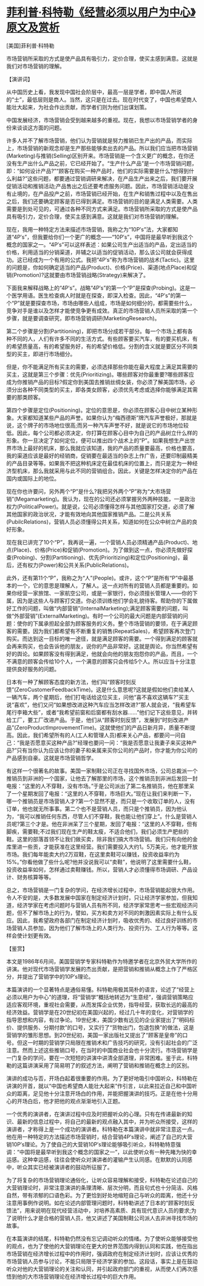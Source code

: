 # [菲利普·科特勒《经营必须以用户为中心》原文及赏析](https://www.vrrw.net/wx/14608.html)

[美国]菲利普·科特勒

市场营销所采取的方式是使产品具有吸引力，定价合理，使买主感到满意。这就是我们对市场营销的理解。

【演讲词】

从中国历史上看，我发现中国社会阶层中，最高一层是学者，即中国人所说的“士”，最低层则是商人。当然，这只是在过去。现在时代变了，中国也希望商人能壮大起来，为社会作出贡献，而学者们则为他们出谋划策。

中国发展经济，市场营销会受到越来越多的重视。现在，我想以市场营销学者的身份来谈谈这方面的问题。

许多人并不了解市场营销，他们认为营销就是努力推销已生产出的产品，而实际上，市场营销的新观念却是生产那些能够卖出去的产品。所以我们应当把市场营销(Marketing)与推销(Selling)区别开来。市场营销是一个含义更广的概念，在你还没有生产出什么产品之前，它已经开始了。“生产什么产品”是一个市场营销问题，即：“如何设计产品?”“顾客在购买一种产品时，他们的实际需要是什么?想得到什么利益?”这些问题，都要通过营销调研来解决，在产品生产出来之后，我们要开展促销活动和推销活动;产品售出之后还要考虑服务问题。因此，市场营销活动是没有止境的，在产品投产之前，市场营销已经开始，在生产和销售过程中以及在售出之后，我们还要确定顾客是否已得到满足。市场营销的目的是满足人类需要。人类需要是到处可见的，可通过各种不同方式来满足。市场营销所采取的方式是使产品具有吸引力，定价合理，使买主感到满意。这就是我们对市场营销的理解。

现在，我用一种特定方法来描述市场营销，我称之为“10P′s”法，大家都知道“4P′s”，但我要给你们一个更广的概念——“10P′s”，中国将是最早听到我这个概念的国家之一。“4P′s”可以这样表述：如果公司生产出适当的产品，定出适当的价格，利用适当的分销渠道，并辅之以适当的促销活动，那么该公司就会获得成功。这已经成为一个有用的公式。我把“4P′s”称为市场营销的战术(Tactic)。这里的问题是，你如何确定适当的产品(Product)、价格(Price)、渠道(地点Place)和促销(Promotion)?这就要由市场营销战略(Strategy)来解决了。

下面我来解释战略上的“4P′s”。战略“4P′s”的第一个“P”是探查(Probing)。这是一个医学用语。医生检查病人时就是在探查，即深入检查。因此，“4P′s”的第一个“P”就是要探查市场，市场由哪些人组成，市场是如何细分的，都需要些什么，竞争对手是谁以及怎样才能使竞争更有成效。真正的市场营销人员所采取的第一个步骤，就是要调查研究，即市场营销调研(MarketingResearch)。

第二个步骤是分割(Partitioning)，即把市场分成若干部分。每一个市场上都有各种不同的人，人们有许多不同的生活方式。有些顾客要买汽车，有的要买机床，有的希望质量高，有的希望服务好，有的希望价格低。分割的含义就是要区分不同类型的买主，即进行市场细分。

但是，你不能满足所有买主的需要，必须选择那些你能在最大程度上满足其需要的买主，这就是第三个步骤：优先(Prioritizing)。哪些顾客对你最重要?哪些顾客应成为你推销产品的目标?假定你到美国去推销丝绸女装，你必须了解美国市场，必须分出各种不同类型的买主，即各类女顾客，必须优先考虑或选择你能够满足其需要的那类顾客。

第四个步骤是定位(Positioning)。定位的意思是，你必须在顾客心目中树立某种形象。大家都知道某些产品的声誉。如果你认为“梅西德斯”牌汽车声誉极好，那就是说，这个牌子的市场地位很高;而另一种汽车声誉不好，就是说它的市场地位较低。因此，每个公司都必须决定，你打算在顾客心目中为自己的产品树立什么样的形象。你一旦决定了如何定位，便可以推出四个战术上的“P”。如果我想生产出世界市场上最好的机床，那么我就应该知道，我的产品的质量要最高，价格也要高，我的渠道应该是最好的经销商，促销要在最适当的杂志上作广告，还要印制最精美的产品目录等等。如果我不把这种机床定在最佳机床的位置上，而只是定为一种经济型机床，那么我就采用与此不同的营销组合。因此，关键是怎样决定你的产品在国内或国际上的地位。

现在你也许要问，另外两个“P”是什么?我把另外两个“P”称为“大市场营销”(Megamarketing)。我认为，现在的公司还必须掌握另外两种技能，一是政治权力(PoliticalPower)。就是说，公司必须懂得怎样与其他国家打交道，必须了解其他国家的政治状况，才能有效地向其他国家推销产品。二是公共关系(PubilcRelations)，营销人员必须懂得公共关系，知道如何在公众中树立产品的良好形象。

现在我已讲完了10个“P”，我再说一遍，一个营销人员必须精通产品(Product)、地点(Place)、价格(Price)和促销(Promotion)。为了做到这一点，你必须先做好探查(Probing)、分割(Partitioning)、优先(Prioritizing)和定位(Positioning)，最后，还有权力(Power)和公共关系(PublicRelations)。



此外，还有第11个“P”，我称之为“人”(People)。或许，这个“P”是所有“P”中最基本的一个，它的意思是理解人，了解人。这一点对所有的营销人员都是重要的。如果你经营一家旅馆、一家航空公司，或是一家银行，你必须擅长管理人——你的下属，因为是这些人与顾客打交道。你必须训练他们学会礼貌待客。帮助你的下属做好工作的问题，叫做“内部营销”(InternalMarketing);满足顾客需要的问题，叫做“外部营销”(ExternalMarketing)。有时一个公司的最大问题是内部营销的问题：使你的下属承担起全部为顾客服务的义务。整个市场营销的要领，在于满足顾客的需要。因为我们都希望有不断重复的销售(RepeatSales)，希望顾客再次登门购买。而达到这一目标的唯一途径，就是满足顾客的需要。一个得到满足的顾客就会再来购买，也会告诉他的朋友，说你的产品非常好。这就是舆论。你当然希望有好的舆论。如果顾客没有得到满足，他就会向他的朋友抱怨你的产品，而且，一个不满意的顾客会传给10个人，一个满意的顾客只会传给5个人。所以应当十分注意提供良好服务的问题。

日本有一种了解顾客态度的新方法，他们叫“顾客时刻反馈”(ZeroCustomerFeedbackTime)。这是什么意思呢?这就是假如他们卖给某人一辆汽车，两个星期后，他们打电话给这位买主，问他“喜不喜欢这辆车?”买主说“喜欢”，他们又问“如果想改进这种汽车应当怎样改进?”那人就会说，“我希望车尾行李箱大些”，或者“我希望前窗和后窗都有刮水器……”他们记下这些意见，并转给工厂，要工厂改进产品。于是，他们从“顾客时刻反馈”，发展到“时刻改进产品”(ZeroProductImprovementTime)。这就使他们的产品日新月异，质量不断提高。因此，我们希望所有的人(工人和管理人员)都来关心产品，都要问一问自己：“我是否愿意买这种产品?”经理也要问一问：“我是否愿意让我妻子来买这种产品?”只有当你认为应该让你的妻子和亲属来买你公司的产品时，你才能为你公司的产品感到自豪。这就是市场营销哲学。

有这样一个很著名的故事。美国一家制鞋公司正在寻找国外市场，公司总裁派一个推销员到非洲的一个国家，让他去了解那里的市场，这个推销员到非洲后发回一封电报：“这里的人不穿鞋，没有市场。”于是公司派出了第二名推销员，他在那里呆了一个星期发回了电报：“这里的人不穿鞋，市场巨大。”现在让我们来判断一下，哪一个推销员是市场营销人才?第一个显然不是，而只是一个收取订单的人，没有订单，他也就无所事事。第二个也不是营销人员，而只是个推销员，因为他认为，“我可以推销任何东西，尽管人们不穿鞋，我也能让他们穿上”。什么是营销人员呢?第三个才是。他在非洲呆了三个星期，发回了电报：“这里的人不穿鞋，但有脚疾，需要鞋;不过我们现在生产的鞋太瘦，不适合他们，我们必须生产肥些的鞋。这里的部落首领不让我们做买卖，除非我们搞大市场营销。我们只有向他的金库里进一些贡，才能获准在这里经营。我们需要投入大约1。5万美元，他才能开放市场。我们每年能卖大约2万双鞋，在这里卖鞋可以赚钱，投资收益率约为15%。”你看他做了些什么呢?他并没说我可以“卖鞋”，他说明了这里需要什么鞋，投资收益率如何，怎样通过卖鞋赚钱。所以，营销人才必须懂得市场调研、产品设计、财务核算等等。

总之，市场营销是一门复杂的学问，在经济增长过程中，市场营销能起很大作用。令人不安的是，大多数发展中国家在制定经济计划时，只让经济学家参加，但我知道，经济学家在考虑问题时与营销人员有所不同，经济学家常思考一些宏观经济问题，但不了解市场上的行为，譬如，买方和卖方对不同的刺激因素实际上有什么反应。因此，我希望政府各部门在制定经济计划时，吸收优秀的、经过良好训练的市场营销人员参加，因为他们了解市场上的人类行为、投资行为、工人行为等等。这样会使计划更有效。

【鉴赏】

本文是1986年6月间，美国营销学专家科特勒作为特邀学者在北京外贸大学所作的讲演。他对现代市场营销学发展的杰出贡献，是把营销和推销从概念上作了严格区分，并提出了营销学中的10P′s理论。

本篇演讲的一个显著特点是通俗易懂。科特勒用极其简朴的语言，论述了“经营上必须以用户为中心”的道理，将“营销学”概括地转述为“生意经”，强调营销策略应适应客观环境，重视社会需要，从而发挥企业优势，指导经营，获取长远的最高的经济效益。营销学是在20世纪初在美国兴起的，经过几十年的变化，对营销学的指导思想和内容，有过争论。19世纪末，美国少数有远见的企业家提出了“明码标价、提供服务、分期付款”的口号，又实行了“货物出门，包退包换”的做法，这是营销学的雏形思想。到20世纪初，美国一家出版社又提出了“顾客是皇帝”的口号。但这一时期的营销学只局限在推销术和广告技巧的研究，没有引起社会的广泛注意。然而上述这些推销口号，在当时的中国商业社会也十分流行。市场营销学是一门复杂的学问，要在一次短短的讲演中讲清全部道理，非常困难。鉴于此，科特勒的这篇讲演采用了简易明了的叙述方法，阐明了营销和推销在概念上的区别。

演讲的成功与否，开场白起着很重要的作用。为了更好地吸引中国听众，科特勒在讲演的开首，就以“中国也希望商人能壮大起来”作引言，以此来拉近自己和中国听众的距离，足见他十分注意开场白的作用，并能把握演讲的技巧。正是在他十分用心的开场白后，他才把他的观点渐渐地引入正题。

一个优秀的演讲者，在演讲过程中应及时把握听众的心理。只有在传递最新的知识、最新的信息过程中，将自己的最新的观点融入其中，并为听众所接受，这样的演讲者，才称得上是一个成功的演讲者。科特勒在本篇演讲中就非常注意这一点。他在用一种特定的方法描述市场营销时，结合营销4P′s理论，阐述了自己的大营销10P′s理论。为了使自己的大营销10P′s理论能够吸引听众，科特勒特意强调：“中国将是最早听到我这个概念的国家之一”，以此使听众有一种先睹为快的幸运感。这种幸运感，往往会使听众对演讲者的灌输产生认同感。在默默的认同感中，听众其实已经被演讲者的鼓动所征服了。

为了将复杂的市场营销理论通俗化，让听众容易理解和接受，科特勒在论述自己的大营销理论时，非常注意演讲的条理清晰、层次分明，而且句式也十分简洁、风格自然，带有浓郁的口语色彩。为了更恰到好处地缩短自己与听众的距离，他还十分注意用事例作说明。如在论述内部管理问题时，科特勒讲述了日本的“顾客时刻反馈法”，用来说明在现代经营活动中，对培养高素质、具有现代意识人员的要求;为了说明什么才是合格的营销人员，他又讲述了美国制鞋公司派人去非洲寻找市场的故事。

在本篇演讲的结尾，科特勒仍然没有忘记调动听众的情绪。为了使听众能够接受他的观点，也为了使他的大营销理论在更大的世界范围内得到认同和实践，他在指出市场营销在经济增长过程中的作用时，强调政府在制定经济计划时，应该让优秀的市场营销人员参与讨论，不能只局限于经济学家的参加。这段话，事实上是在鼓动听众对他的大营销理论的关注和认同，并引起政府部门的重视，从而使人们再次感悟到他的大市场营销理论在经济增长过程中的巨大作用。

